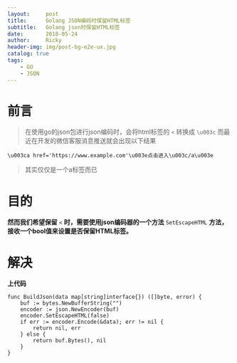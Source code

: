 ```yaml
---
layout:     post
title:      Golang JSON编码时保留HTML标签
subtitle:   Golang json时保留HTML标签
date:       2018-05-24
author:     Ricky
header-img: img/post-bg-e2e-ux.jpg
catalog: true
tags:
    - GO
    - JSON
---
```

# 前言

>在使用go的json包进行json编码时，会将html标签的 ``<`` 转换成 ``\u003c``
>而最近在开发的微信客服消息推送就会出现以下结果
```
\u003ca href='https://www.example.com'\u003e点击进入\u003c/a\u003e
```
>其实仅仅是一个a标签而已

# 目的
**然而我们希望保留** ``<`` **时，需要使用json编码器的一个方法** ```SetEscapeHTML``` **方法，接收一个bool值来设置是否保留HTML标签。**

# 解决

**上代码**
```
func BuildJson(data map[string]interface{}) ([]byte, error) {
    buf := bytes.NewBufferString("")
    encoder := json.NewEncoder(buf)
	encoder.SetEscapeHTML(false)
	if err := encoder.Encode(&data); err != nil {
		return nil, err
	} else {
		return buf.Bytes(), nil
	}
}
```